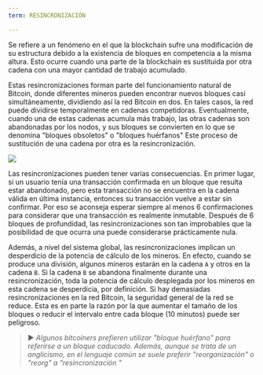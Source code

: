 ```yaml
---
term: RESINCRONIZACIÓN

---
```

Se refiere a un fenómeno en el que la blockchain sufre una modificación de su estructura debido a la existencia de bloques en competencia a la misma altura. Esto ocurre cuando una parte de la blockchain es sustituida por otra cadena con una mayor cantidad de trabajo acumulado.

Estas resincronizaciones forman parte del funcionamiento natural de Bitcoin, donde diferentes mineros pueden encontrar nuevos bloques casi simultáneamente, dividiendo así la red Bitcoin en dos. En tales casos, la red puede dividirse temporalmente en cadenas competidoras. Eventualmente, cuando una de estas cadenas acumula más trabajo, las otras cadenas son abandonadas por los nodos, y sus bloques se convierten en lo que se denomina "bloques obsoletos" o "bloques huérfanos" Este proceso de sustitución de una cadena por otra es la resincronización.

![](../../dictionnaire/assets/9.webp)

Las resincronizaciones pueden tener varias consecuencias. En primer lugar, si un usuario tenía una transacción confirmada en un bloque que resulta estar abandonado, pero esta transacción no se encuentra en la cadena válida en última instancia, entonces su transacción vuelve a estar sin confirmar. Por eso se aconseja esperar siempre al menos 6 confirmaciones para considerar que una transacción es realmente inmutable. Después de 6 bloques de profundidad, las resincronizaciones son tan improbables que la posibilidad de que ocurra una puede considerarse prácticamente nula.

Además, a nivel del sistema global, las resincronizaciones implican un desperdicio de la potencia de cálculo de los mineros. En efecto, cuando se produce una división, algunos mineros estarán en la cadena `A` y otros en la cadena `B`. Si la cadena `B` se abandona finalmente durante una resincronización, toda la potencia de cálculo desplegada por los mineros en esta cadena se desperdicia, por definición. Si hay demasiadas resincronizaciones en la red Bitcoin, la seguridad general de la red se reduce. Esta es en parte la razón por la que aumentar el tamaño de los bloques o reducir el intervalo entre cada bloque (10 minutos) puede ser peligroso.

> ► *Algunos bitcoiners prefieren utilizar "bloque huérfano" para referirse a un bloque caducado. Además, aunque se trata de un anglicismo, en el lenguaje común se suele preferir "reorganización" o "reorg" a "resincronización "*